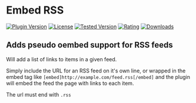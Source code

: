 # Embed RSS

[![Plugin Version](https://img.shields.io/wordpress/plugin/v/dirtysuds-embed-rss.svg)](https://wordpress.org/plugins/dirtysuds-embed-rss/)
[![License](https://img.shields.io/badge/license-GPLv2-blue.svg)](https://wordpress.org/about/license/)
[![Tested Version](https://img.shields.io/wordpress/v/dirtysuds-embed-rss.svg)](https://wordpress.org/plugins/dirtysuds-embed-rss/)
[![Rating](https://img.shields.io/wordpress/plugin/r/dirtysuds-embed-rss.svg)](https://wordpress.org/support/view/plugin-reviews/dirtysuds-embed-rss)
[![Downloads](https://img.shields.io/wordpress/plugin/dt/dirtysuds-embed-rss.svg)](https://wordpress.org/plugins/dirtysuds-embed-rss/)

## Adds pseudo oembed support for RSS feeds

Will add a list of links to items in a given feed.

Simply include the URL for an RSS feed on it's own line, or wrapped in the embed tag like `[embed]http://example.com/feed.rss[/embed]` and the plugin will embed the feed the page with links to each item.

The url must end with `.rss`
